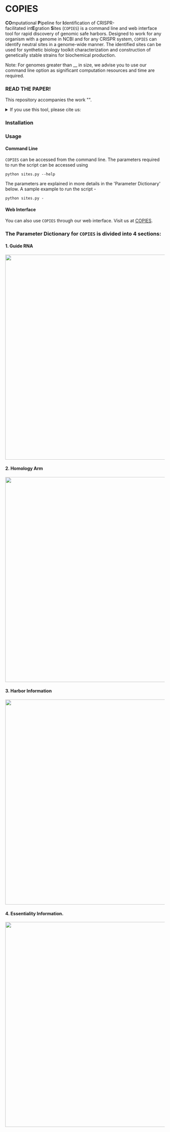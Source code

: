 # COPIES
**CO**mputational **P**ipeline for **I**dentification of CRISPR-facilitated int**E**gration **S**ites (`COPIES`) is a command line and web interface tool for rapid discovery of genomic safe harbors. Designed to work for any organism with a genome in NCBI and for any CRISPR system, `COPIES` can identify neutral sites in a genome-wide manner. The identified sites can be used for synthetic biology toolkit characterization and construction of genetically stable strains for biochemical production.

Note: For genomes greater than __ in size, we advise you to use our command line option as significant computation resources and time are required.  

### READ THE PAPER!

This repository accompanies the work "".

<details>
<summary>If you use this tool, please cite us:</summary>

```bibtex

```
</details>

### Installation

### Usage

#### Command Line
`COPIES` can be accessed from the command line. The parameters required to run the script can be accessed using 
```
python sites.py --help
```
The parameters are explained in more details in the 'Parameter Dictionary' below. A sample example to run the script - 
```
python sites.py -
```

#### Web Interface
You can also use `COPIES` through our web interface. Visit us at [COPIES](https://www.google.com).

### The Parameter Dictionary for `COPIES` is divided into 4 sections: 
#### 1. Guide RNA
<img src=https://user-images.githubusercontent.com/60017121/173765263-563d0bbd-4382-4424-9ffc-f33e2af4ff67.png width="648">

#### 2. Homology Arm
<img src=https://user-images.githubusercontent.com/60017121/172052679-150a321b-be90-4d4e-939c-5233a0775ea3.png width="648">

#### 3. Harbor Information 
<img src=https://user-images.githubusercontent.com/60017121/172052744-d0394ec2-b84e-498b-a583-ca04c919b530.png width="648">

#### 4. Essentiality Information. 
<img src=https://user-images.githubusercontent.com/60017121/172052754-3719f39a-021e-42ec-b828-ec22ed6ee6a6.png width="648">
